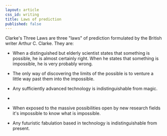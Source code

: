 ```yaml
---
layout: article
css_id: writing
title: Laws of prediction
published: false
---
```



Clarke's Three Laws are three "laws" of prediction formulated by the British writer Arthur C. Clarke. They are:
* When a distinguished but elderly scientist states that something is possible, he is almost certainly right. When he states that something is impossible, he is very probably wrong.
* The only way of discovering the limits of the possible is to venture a little way past them into the impossible.
* Any sufficiently advanced technology is indistinguishable from magic.


*
* When exposed to the massive possibilities open by new research fields it's impossible to know what is impossible.
* Any futuristic fabulation based in technology is indistinguishable from present.